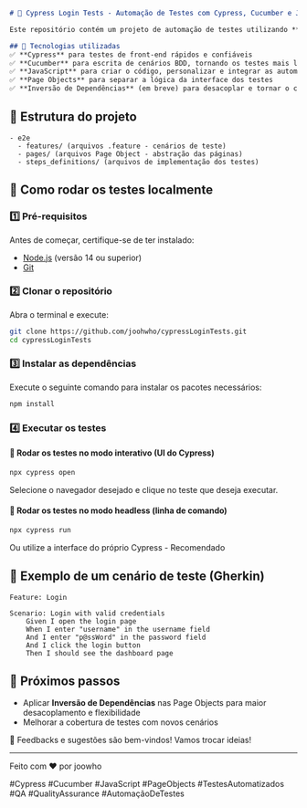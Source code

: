 ```markdown
# 🚀 Cypress Login Tests - Automação de Testes com Cypress, Cucumber e JavaScript  

Este repositório contém um projeto de automação de testes utilizando **Cypress**, **Cucumber** e **JavaScript**, aplicando o design pattern **Page Objects** para garantir um código mais organizado, reutilizável e de fácil manutenção.  

## 📌 Tecnologias utilizadas  
✅ **Cypress** para testes de front-end rápidos e confiáveis  
✅ **Cucumber** para escrita de cenários BDD, tornando os testes mais legíveis  
✅ **JavaScript** para criar o código, personalizar e integrar as automações  
✅ **Page Objects** para separar a lógica da interface dos testes  
✅ **Inversão de Dependências** (em breve) para desacoplar e tornar o código mais flexível  
```
## 📂 Estrutura do projeto  
```
- e2e  
  - features/ (arquivos .feature - cenários de teste)  
  - pages/ (arquivos Page Object - abstração das páginas)  
  - steps_definitions/ (arquivos de implementação dos testes)  
```

## 🚀 Como rodar os testes localmente  

### 1️⃣ Pré-requisitos  
Antes de começar, certifique-se de ter instalado:  
- [Node.js](https://nodejs.org/) (versão 14 ou superior)  
- [Git](https://git-scm.com/)  

### 2️⃣ Clonar o repositório  
Abra o terminal e execute:  
```sh
git clone https://github.com/joohwho/cypressLoginTests.git
cd cypressLoginTests
```

### 3️⃣ Instalar as dependências  
Execute o seguinte comando para instalar os pacotes necessários:  
```sh
npm install
```

### 4️⃣ Executar os testes  

#### 🔹 Rodar os testes no modo interativo (UI do Cypress)  
```sh
npx cypress open
```
Selecione o navegador desejado e clique no teste que deseja executar.  

#### 🔹 Rodar os testes no modo headless (linha de comando)  
```sh
npx cypress run
```
Ou utilize a interface do próprio Cypress - Recomendado

## 📜 Exemplo de um cenário de teste (Gherkin)  

```gherkin
Feature: Login

Scenario: Login with valid credentials
    Given I open the login page
    When I enter "username" in the username field
    And I enter "p@ssWord" in the password field
    And I click the login button
    Then I should see the dashboard page
```

## 🎯 Próximos passos  
- Aplicar **Inversão de Dependências** nas Page Objects para maior desacoplamento e flexibilidade  
- Melhorar a cobertura de testes com novos cenários  

📌 Feedbacks e sugestões são bem-vindos! Vamos trocar ideias!  

---

Feito com ❤️ por joowho  

#Cypress #Cucumber #JavaScript #PageObjects #TestesAutomatizados #QA #QualityAssurance #AutomaçãoDeTestes  
```
